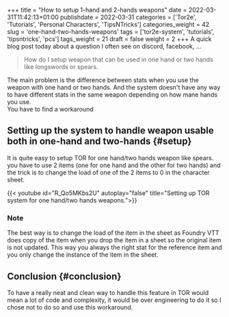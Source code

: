 +++
title = "How to setup 1-hand and 2-hands weapons"
date = 2022-03-31T11:42:13+01:00
publishdate = 2022-03-31
categories = ['Tor2e', 'Tutorials', 'Personal Characters', 'TipsNTricks']
categories_weight = 42
slug = 'one-hand-two-hands-weapons'
tags = ['tor2e-system', 'tutorials', 'tipsntricks', 'pcs']
tags_weight = 21
draft = false
weight = 2
+++
A quick blog post today about a question I often see on discord, facebook, ...

> How do I setup weapon that can be used in one hand or two hands like longswords or spears.

The main problem is the difference between stats when you use the weapon with one hand or two hands. And the system doesn't have any way to have different stats in the same weapon depending on how mane hands you use.  
You have to find a workaround

## Setting up the system to handle weapon usable both in one-hand and two-hands {#setup}

It is quite easy to setup TOR for one hand/two hands weapon like spears. you have to use 2 items (one for one hand and the other for two hands) and the trick is to change the load of one of the 2 items to 0 in the character sheet.

{{< youtube id="R_Qo5MKbs2U" autoplay="false" title="Setting up TOR system for one hand/two hands weapons.">}}

### Note

The best way is to change the load of the item in the sheet as Foundry VTT does copy of the item when you drop the item in a sheet so the original item is not updated. This way you always the right stat for the reference item and you only change the instance of the item in the sheet.

## Conclusion {#conclusion}

To have a really neat and clean way to handle this feature in TOR would mean a lot of code and complexity, it would be over engineering to do it so I chose not to do so and use this workaround. 